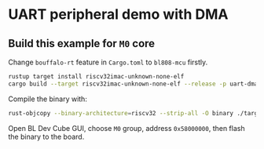 # UART peripheral demo with DMA

## Build this example for `M0` core

Change `bouffalo-rt` feature in `Cargo.toml` to `bl808-mcu` firstly.

```bash
rustup target install riscv32imac-unknown-none-elf
cargo build --target riscv32imac-unknown-none-elf --release -p uart-dma-demo
```

Compile the binary with:

```bash
rust-objcopy --binary-architecture=riscv32 --strip-all -O binary ./target/riscv32imac-unknown-none-elf/release/uart-dma-demo ./target/riscv32imac-unknown-none-elf/release/uart-dma-demo.bin
```

Open BL Dev Cube GUI, choose `M0` group, address `0x58000000`, then flash the binary to the board.
